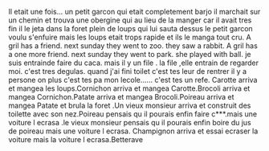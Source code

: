 Il etait une fois...
un petit garcon qui etait completement barjo
il marchait sur un chemin et trouva une obergine qui au lieu de la manger car il avait tres fin 
il le jeta dans la foret plein de loups qui lui sauta dessus
le petit garcon voulu s'enfuire mais les loups etait trops rapide et ils le manga tout cru.
A gril has a friend.
next sunday they went to zoo.
they saw a rabbit.
A gril has a one more friend.
next sunday they went to park.
she played with ball.
je suis entrainde faire du caca.
mais il y un file .
la file ,elle entrain de regarder moi.
c'est tres degulas.
quand j'ai fini toilet
c'est tes leur de rentrer
il y a persone
on plus c'est tes pa mon lecole......
c'est tes un refe.
Carotte arriva et mangea les loups.Cornichon arriva et mangea Carotte.Brocoli arriva et mangea Cornichon.Patate arriva et mangea Brocoli.Poireau arriva et mangea Patate et brula la foret .Un vieux monsieur arriva et construit des toilette avec son nez.Poireau pensais qu il pourais enfin faire c***.mais une voiture l ecrasa .le vieux monsieur pensais qu il pourais enfin boire du jus de poireau mais une voiture l ecrasa.
Champignon arriva et essai ecraser la voiture mais la voiture l ecrasa.Betterave
